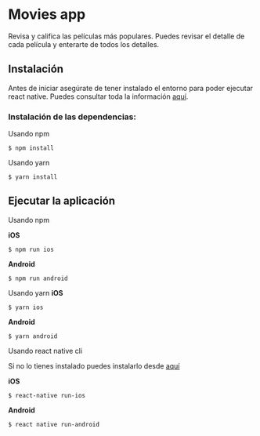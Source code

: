 # Movies app
Revisa y califica las películas más populares. Puedes revisar el detalle de cada película y enterarte de todos los detalles.

## Instalación
Antes de iniciar asegúrate de tener instalado el entorno para poder ejecutar react native. Puedes consultar toda la información [aquí](https://reactnative.dev/docs/environment-setup).

### Instalación de las dependencias: 
Usando npm
```sheel
$ npm install
```

Usando yarn
```sheel
$ yarn install
```

## Ejecutar la aplicación
Usando npm

**iOS**
```sheel
$ npm run ios 
```
**Android**
```sheel
$ npm run android 
```

Usando yarn
**iOS**
```sheel
$ yarn ios
```
**Android**
``` sheel
$ yarn android
```

Usando react native cli

Si no lo tienes instalado puedes instalarlo desde [aquí](https://github.com/react-native-community/cli/tree/master/packages/global-cli) 

**iOS**
```sheel
$ react-native run-ios
```
**Android**
``` sheel
$ react native run-android
```
